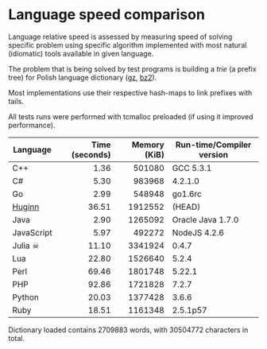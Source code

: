Language speed comparison
=========================

Language relative speed is assessed by measuring speed
of solving specific problem using specific algorithm
implemented with most natural (idiomatic) tools available
in given language.

The problem that is being solved by test programs
is building a *trie* (a prefix tree) for Polish language
dictionary \([gz][2], [bz2][3]\).

Most implementations use their respective hash-maps
to link prefixes with tails.

All tests runs were performed with tcmalloc preloaded
(if using it improved performance).

| Language   | Time (seconds) | Memory (KiB) | Run-time/Compiler version |
|------------|---------------:|-------------:|---------------------------|
| C++        |           1.36 |       501080 | GCC 5.3.1                 |
| C#         |           5.30 |       983968 | 4.2.1.0                   |
| Go         |           2.99 |       548948 | go1.6rc                   |
| [Huginn][1]|          36.51 |      1912552 | (HEAD)                    |
| Java       |           2.90 |      1265092 | Oracle Java 1.7.0         |
| JavaScript |           5.97 |       492272 | NodeJS 4.2.6              |
| Julia ☠    |          11.10 |      3341924 | 0.4.7                     |
| Lua        |          22.80 |      1526640 | 5.2.4                     |
| Perl       |          69.46 |      1801748 | 5.22.1                    |
| PHP        |          92.86 |      1721828 | 7.2.7                     |
| Python     |          20.03 |      1377428 | 3.6.6                     |
| Ruby       |          18.51 |      1161348 | 2.5.1p57                  |

Dictionary loaded contains 2709883 words, with 30504772 characters in total.

[1]: https://huginn.org/
[2]: https://codestation.org/download/slowa.txt.gz
[3]: https://codestation.org/download/slowa.txt.bz2

